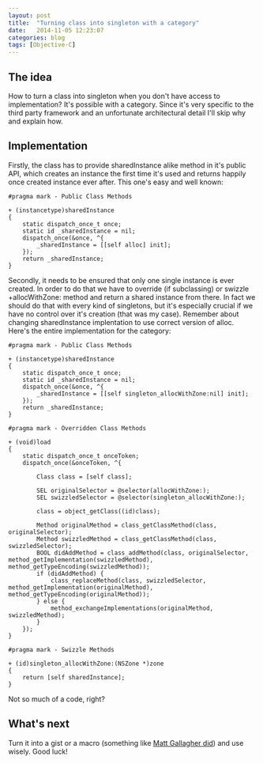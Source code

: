 ```yaml
---
layout: post
title:  "Turning class into singleton with a category"
date:   2014-11-05 12:23:07
categories: blog
tags: [Objective-C]
---
```


## The idea

How to turn a class into singleton when you don't have access to implementation? It's possible with a category.
Since it's very specific to the third party framework and an unfortunate architectural detail I'll skip why and explain how.

## Implementation

Firstly, the class has to provide sharedInstance alike method in it's public API, which creates an instance the first time it's used and returns happily once created instance ever after. This one's easy and well known:

``` objc
#pragma mark - Public Class Methods

+ (instancetype)sharedInstance
{
    static dispatch_once_t once;
    static id _sharedInstance = nil;
    dispatch_once(&once, ^{
        _sharedInstance = [[self alloc] init];
    });
    return _sharedInstance;
}
```

Secondly, it needs to be ensured that only one single instance is ever created. In order to do that we have to override (if subclassing) or swizzle +allocWithZone: method and return a shared instance from there. In fact we should do that with every kind of singletons, but it's especially crucial if we have no control over it's creation (that was my case).
Remember about changing sharedInstance implentation to use correct version of alloc. Here's the entire implementation for the category:

``` objc
#pragma mark - Public Class Methods

+ (instancetype)sharedInstance
{
    static dispatch_once_t once;
    static id _sharedInstance = nil;
    dispatch_once(&once, ^{
        _sharedInstance = [[self singleton_allocWithZone:nil] init];
    });
    return _sharedInstance;
}

#pragma mark - Overridden Class Methods

+ (void)load
{
    static dispatch_once_t onceToken;
    dispatch_once(&onceToken, ^{
        
        Class class = [self class];
        
        SEL originalSelector = @selector(allocWithZone:);
        SEL swizzledSelector = @selector(singleton_allocWithZone:);
        
        class = object_getClass((id)class);
        
        Method originalMethod = class_getClassMethod(class, originalSelector);
        Method swizzledMethod = class_getClassMethod(class, swizzledSelector);
        BOOL didAddMethod = class_addMethod(class, originalSelector, method_getImplementation(swizzledMethod), method_getTypeEncoding(swizzledMethod));
        if (didAddMethod) {
            class_replaceMethod(class, swizzledSelector, method_getImplementation(originalMethod), method_getTypeEncoding(originalMethod));
        } else {
            method_exchangeImplementations(originalMethod, swizzledMethod);
        }
    });
}

#pragma mark - Swizzle Methods

+ (id)singleton_allocWithZone:(NSZone *)zone
{
    return [self sharedInstance];
}
```

Not so much of a code, right?

## What's next

Turn it into a gist or a macro (something like [Matt Gallagher did][cocoa_with_love]) and use wisely.
Good luck!

[cocoa_with_love]: http://www.cocoawithlove.com/2008/11/singletons-appdelegates-and-top-level.html
